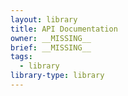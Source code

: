 ```yaml
---
layout: library
title: API Documentation
owner: __MISSING__
brief: __MISSING__
tags:
  - library
library-type: library
---
```

